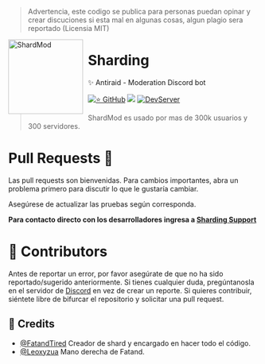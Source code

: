 > Advertencia, este codigo se publica para personas puedan opinar y crear discuciones si esta mal en algunas cosas, algun plagio sera reportado (Licensia MIT)

<img width="150" height="150" align="left" style="float: left; margin: 0 10px 0 0;" alt="ShardMod" src="https://cdn.discordapp.com/attachments/885233679612379136/946152677585326100/logo.png">

# Sharding
✨ Antiraid - Moderation Discord bot

[![⭐ GitHub](https://img.shields.io/github/stars/Shard-Bot/shardmod.svg?style=social&label=Stars&style=flat)](https://github.com/Shard-Bot/shardmod/stargazers)
[![](https://img.shields.io/badge/detritus-0.17.0.beta.0-blue.svg?logo=npm)](https://github.com/detritusjs/client)
[![DevServer](https://discordapp.com/api/guilds/846937568753745921/widget.png?style=shield)](https://discord.gg/pNJdcqQZRF)

> ShardMod es usado por mas de 300k usuarios y 300 servidores.


# Pull Requests 📣
Las pull requests son bienvenidas. Para cambios importantes, abra un problema primero para discutir lo que le gustaría cambiar.

Asegúrese de actualizar las pruebas según corresponda.

**Para contacto directo con los desarrolladores ingresa a [Sharding Support](https://discord.gg/sharding)**

# 📌 Contributors
Antes de reportar un error, por favor asegúrate de que no ha sido reportado/sugerido anteriormente.
Si tienes cualquier duda, pregúntanosla en el servidor de [Discord](https://discord.gg/sharding) en vez de crear un reporte. Si quieres contribuir, siéntete libre de bifurcar el repositorio y solicitar una pull request.

## 👋 Credits

* [@FatandTired](https://github.com/FatandTired) Creador de shard y encargado en hacer todo el código.
* [@Leoxyzua](https://github.com/Leoxyzua) Mano derecha de Fatand.


